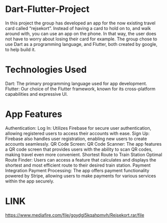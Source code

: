 # Dart-Flutter-Project
In this project the group has developed an app for the now existing travel card called “rejsekort”. Instead of having a card to hold on to, and walk around with, you can use an app on the phone. In that way, the user does not have to worry about losing their card for example. The group chose to use Dart as a programming language, and Flutter, both created by google, to help build it.

# Technologies Used
Dart: The primary programming language used for app development.
Flutter: Our choice of the Flutter framework, known for its cross-platform capabilities and expressive UI.

# App Features
Authentication:
Log In: Utilizes Firebase for secure user authentication, allowing registered users to access their accounts with ease.
Sign Up: Firebase also handles user registration, enabling new users to create accounts seamlessly.
QR Code Screen: QR Code Scanner: The app features a QR code screen that provides users with the ability to scan QR codes, making travel even more convenient.
Shortest Route to Train Station Optimal Route Finder: Users can access a feature that calculates and displays the shortest and most efficient route to their desired train station.
Payment Integration Payment Processing: The app offers payment functionality powered by Stripe, allowing users to make payments for various services within the app securely.

# LINK
https://www.mediafire.com/file/goydgl5kqahpmvh/Rejsekort.rar/file
